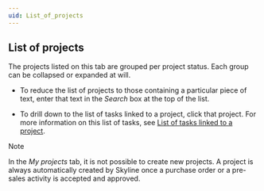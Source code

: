 ```yaml
---
uid: List_of_projects
---
```


## List of projects

The projects listed on this tab are grouped per project status. Each group can be collapsed or expanded at will.

- To reduce the list of projects to those containing a particular piece of text, enter that text in the *Search* box at the top of the list.

- To drill down to the list of tasks linked to a project, click that project. For more information on this list of tasks, see [List of tasks linked to a project](List_of_tasks_linked_to_a_project.md).

> [!NOTE]
> In the *My projects* tab, it is not possible to create new projects. A project is always automatically created by Skyline once a purchase order or a pre-sales activity is accepted and approved.
>
